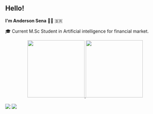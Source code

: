 ## Hello!
**I'm Anderson Sena** :man_technologist: :brazil: </br>

:mortar_board: Current M.Sc Student in Artificial intelligence for financial market.
</br>
<div align="center">
  <a href="https://github.com/dussantos">
  <img height="180em" src="https://github-readme-stats.vercel.app/api?username=dussantos&show_icons=true&theme=defaul&include_all_commits=true&count_private=true"/>
  <img height="180em" src="https://github-readme-stats.vercel.app/api/top-langs/?username=dussantos&layout=compact&langs_count=7&theme=defaul"/>  
</div>
  </br>
 <div>
   <a href = "mailto:dussantos18@gmail.com"><img src="https://img.shields.io/badge/-Gmail-%23333?style=for-the-badge&logo=gmail&logoColor=white" target="_blank"></a>
  <a href="#" target="_blank"><img src="https://img.shields.io/badge/-LinkedIn-%230077B5?style=for-the-badge&logo=linkedin&logoColor=white" target="_blank"></a> 
  </div>
